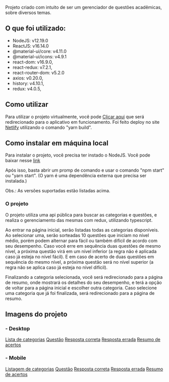 Projeto criado com intuito de ser um gerenciador de questões acadêmicas, sobre diversos temas.
## O que foi utilizado:

- NodeJS: v12.19.0
- ReactJS: v16.14.0
- @material-ui/core: v4.11.0
- @material-ui/icons: v4.9.1
- react-dom: v16.9.0,
- react-redux: v7.2.1,
- react-router-dom: v5.2.0
- axios: v0.20.0,
- history: v4.10.1,
- redux: v4.0.5,

## Como utilizar

Para utilizar o projeto virtualmente, você pode [Clicar aqui](https://ecstatic-newton-52a240.netlify.app/) que será redirecionado para o aplicativo em funcionamento. Foi feito deploy no site [Netlify](https://www.netlify.com/) utilizando o comando "yarn build".

## Como instalar em máquina local

Para instalar o projeto, você precisa ter instado o NodeJS. Você pode baixar nesse [link](https://nodejs.org/en/download/)<br />

Após isso, basta abrir um promp de comando e usar o comando "npm start" ou "yarn start". (O yarn é uma dependência externa que precisa ser instalada.)

Obs.: As versões suportadas estão listadas acima.

### O projeto

O projeto utiliza uma api pública para buscar as categorias e questões, e realiza o gerenciamento das mesmas com redux, utilizando typescript.

Ao entrar na página inicial, serão listadas todas as categorias disponíveis. Ao selecionar uma, serão sorteadas 10 questões que iniciam no nível médio, porém podem alternar para fácil ou também difícil de acordo com seu desempenho. Caso você erre em sequência duas questões de mesmo nível, a próxima questão virá em um nível inferior (a regra não é aplicada caso já esteja no nível fácil). E em caso de acerto de duas questões em sequência do mesmo nível, a próxima questão será no nível superior (a regra não se aplica caso já esteja no nível difícil).

Finalizando a categoria selecionada, você será redirecionado para a página de resumo, onde mostrará os detalhes do seu desempenho, e terá a opção de voltar para a página inicial e escolher outra categoria. Caso selecione uma categoria que já foi finalizada, será redirecionado para a página de resumo.

## Imagens do projeto

### - Desktop
[Lista de categorias](https://github.com/evertonpsilva/challenge/tree/master/public/categories_desktop.PNG)
[Questão](https://github.com/evertonpsilva/challenge/tree/master/public/question_desktop.PNG)
[Resposta correta](https://github.com/evertonpsilva/challenge/tree/master/public/correct_answer_desktop.PNG)
[Resposta errada](https://github.com/evertonpsilva/challenge/tree/master/public/wrong_answer_desktop.PNG)
[Resumo de acertos](https://github.com/evertonpsilva/challenge/tree/master/public/category_results_desktop.PNG)

### - Mobile
[Listagem de categorias](https://github.com/evertonpsilva/challenge/tree/master/public/categories_mobile.PNG)
[Questão](https://github.com/evertonpsilva/challenge/tree/master/public/question_mobile.PNG)
[Resposta correta](https://github.com/evertonpsilva/challenge/tree/master/public/correct_answer_mobile.PNG)
[Resposta errada](https://github.com/evertonpsilva/challenge/tree/master/public/wrong_answer_mobile.PNG)
[Resumo de acertos](https://github.com/evertonpsilva/challenge/tree/master/public/category_results_mobile.PNG)
